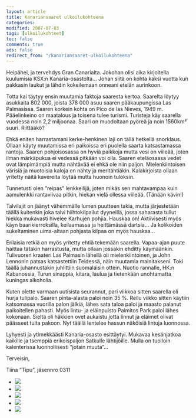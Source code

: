 ```yaml
--- 
layout: article 
title: Kanariansaaret ulkoilukohteena 
categories: 
modified: 2007-07-03 
tags: [ulkoilukohteet]
toc: false 
comments: true 
ads: false 
redirect_from: "/kanariansaaret-ulkoilukohteena" 
--- 
```


Heipähei, ja tervehdys Gran Canarialta. Jokohan olisi aika kirjoitella
kuulumisia KSX:n Kanaria-osastolta… Johan siitä on kohta kaksi vuotta
kun pakkasin laukut ja lähdin kokeilemaan onneani etelän aurinkoon.

Totta kai täytyy ensin muutamia faktoja saaresta kertoa. Saarelta löytyy
asukkaita 802 000, joista 378 000 asuu saaren pääkaupungissa Las
Palmasissa. Saaren korkein kohta on Pico de las Nieves, 1949 m.
Pääelinkeino on maatalous ja toisena tulee turismi. Turisteja käy
saarella vuodessa noin 2,2 miljoonaa. Saari on muodoltaan pyöreä ja noin
1560km² suuri. Riittääkö?

Ehkä eniten harrastamani kerke-henkinen laji on tällä hetkellä
snorklaus. Ollaan käyty muutamissa eri paikoissa eri puolella saarta
katsastamassa rantoja. Saaren pohjoisosassa on hyviä paikkoja mutta vesi
on viileää, joten ilman märkäpukua ei vedessä pitkään voi olla. Saaren
eteläosassa vedet ovat lämpimämpiä mutta nähtävää ei ehkä ole niin
paljon. Mielenkiintoisen värisiä ja muotoisia kaloja on nähty ja
meritähtiäkin. Kalakirjoista ollaan yritetty näitä kavereita löytää
mutta huonoin tuloksin.

Tunnetusti olen ”reipas” lenkkeilijä, joten mikäs sen mahtavampaa kuin
aamulenkki rantaviivaa pitkin, hiekan vielä ollessa viileää. (Tänään
kävin!)

Talvilajit on jäänyt vähemmälle lumen puutteen takia, mutta järjestetään
täällä kuitenkin joka talvi hiihtokilpailut dyyneillä, jossa saharasta
tullut hiekka mukavasti hivelee Karhujen pohjia. Hauskaa on!
Aktiivisesti myös käyn baarikierroksilla, keilaamassa ja heittämässä
dartsia… Ja kolikoiden sukeltaminen uima-altaan pohjasta kilpaa on myös
hauskaa…

Erilaisia retkiä on myös yritetty ehtiä tekemään saarella. Vapaa-ajan
puute haittaa tätäkin harrastusta, mutta ollaan jossakin ehditty
käymäänkin. Tulivuoren kraateri Las Palmasin lähellä oli
mielenkiintoinen, ja John Lennonin patsas katsastettiin Teldessä, näin
muutamia mainitakseni. Toki täällä juhannustakin juhlittiin suomalaisin
ottein. Nuotio rannalle, HK:n Kabanossia, Turun sinappia, kitara, laulua
ja tietenkään unohtamatta kuningas alkoholia.

Kuten olette varmaan uutisista seurannut, pari viikkoa sitten saarella
oli hurja tulipalo. Saaren pinta-alasta paloi noin 35 %. Reilu viikko
sitten käytiin katsomassa vuorilla palon jälkiä, lähes sata taloa paloi
ja maasto palanut paikoitellen pahasti. Myös lintu- ja eläinpuisto
Palmitos Park paloi lähes kokonaan. Sieltä oli häkkien ovet aukaistu
jotta linnut ja eläimet olivat päässeet tulta pakoon. Nyt täällä
lentelee hassun näköisiä lintuja luonnossa.

Lyhyesti ja ytimekkäästi Kanaria-osasto esittäytyi. Mukavaa kesänjatkoa
kaikille ja tsemppiä erikoispaljon Satkulle lähtijöille. Mulla on
tuolloin kalenterissa luonnollisesti ”jotain muuta”…

Terveisin,

Tiina ”Tipu”, jäsennro 0311

<div class="image-gallery">

-   [![](/Media/Default/ImageGalleries/kanariansaaret-ulkoilukohteena/Thumbnails/1%20snorklaus.JPG)](/Media/Default/ImageGalleries/kanariansaaret-ulkoilukohteena/1%20snorklaus.JPG)
-   [![](/Media/Default/ImageGalleries/kanariansaaret-ulkoilukohteena/Thumbnails/2%20kraateri.JPG)](/Media/Default/ImageGalleries/kanariansaaret-ulkoilukohteena/2%20kraateri.JPG)
-   [![](/Media/Default/ImageGalleries/kanariansaaret-ulkoilukohteena/Thumbnails/3%20Aki,%20Tipu,%20John%20Lennon%20ja%20Sussi.JPG)](/Media/Default/ImageGalleries/kanariansaaret-ulkoilukohteena/3%20Aki,%20Tipu,%20John%20Lennon%20ja%20Sussi.JPG)
-   [![](/Media/Default/ImageGalleries/kanariansaaret-ulkoilukohteena/Thumbnails/5%20Palmitos%20Park%20palon%20jalkeen.JPG)](/Media/Default/ImageGalleries/kanariansaaret-ulkoilukohteena/5%20Palmitos%20Park%20palon%20jalkeen.JPG)
-   [![](/Media/Default/ImageGalleries/kanariansaaret-ulkoilukohteena/Thumbnails/kabanossi.JPG)](/Media/Default/ImageGalleries/kanariansaaret-ulkoilukohteena/kabanossi.JPG)

</div>
